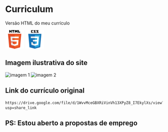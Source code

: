 # Curriculum
Versão HTML do meu currículo
<div styl="display:flex;">
  <img src="https://raw.githubusercontent.com/github/explore/80688e429a7d4ef2fca1e82350fe8e3517d3494d/topics/html/html.png" alt="HTML logo" height="60px"/>
  <img src="https://raw.githubusercontent.com/github/explore/80688e429a7d4ef2fca1e82350fe8e3517d3494d/topics/css/css.png" alt="CSS logo" height="60px"/>
</div>

## Imagem ilustrativa do site
![imagem 1](https://user-images.githubusercontent.com/109561598/229207646-63ea5f09-46df-4bcd-8718-720ffcc03fae.png)
![imagem 2](https://user-images.githubusercontent.com/109561598/229207673-c3f2aff3-b4d5-412a-b6ff-a8416239a594.png)

## Link do currículo original

```
https://drive.google.com/file/d/1WvvMceGBXRiVinVh13XPyZ8_I7EkylXs/view?usp=share_link
```


## PS: Estou aberto a propostas de emprego
